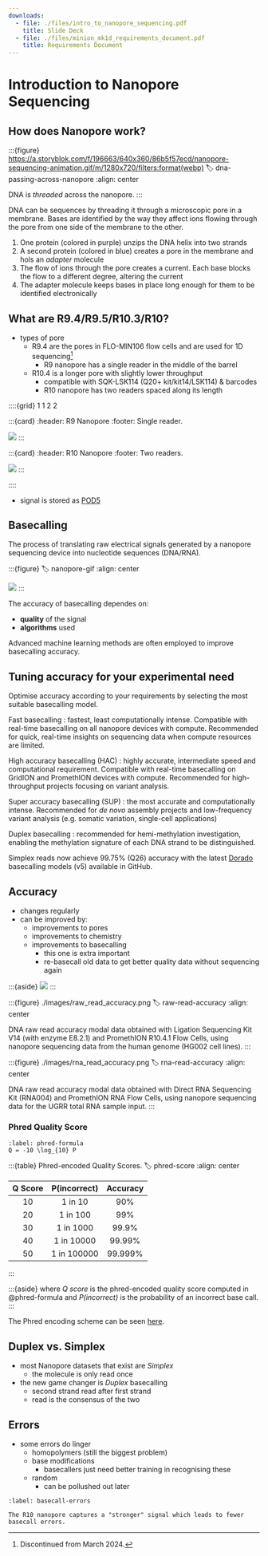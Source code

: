 ```yaml
---
downloads:
  - file: ./files/intro_to_nanopore_sequencing.pdf
    title: Slide Deck
  - file: ./files/minion_mk1d_requirements_document.pdf
    title: Requirements Document
---
```

# Introduction to Nanopore Sequencing

## How does Nanopore work?

:::{figure} https://a.storyblok.com/f/196663/640x360/86b5f57ecd/nanopore-sequencing-animation.gif/m/1280x720/filters:format(webp)
:label: dna-passing-across-nanopore
:align: center

DNA is _threaded_ across the nanopore.
:::

DNA can be sequences by threading it through a microscopic pore in a membrane.
Bases are identified by the way they affect ions flowing through the pore from one side of the membrane to the other.

1. One protein (colored in purple) unzips the DNA helix into two strands
2. A second protein (colored in blue) creates a pore in the membrane and hols an _adapter_ molecule
3. The flow of ions through the pore creates a current. Each base blocks the flow to a different degree, altering the current
4. The adapter molecule keeps bases in place long enough for them to be identified electronically

## What are R9.4/R9.5/R10.3/R10?

- types of pore
  + R9.4 are the pores in FLO-MIN106 flow cells and are used for 1D sequencing[^1]
    + R9 nanopore has a single reader in the middle of the barrel
  + R10.4 is a longer pore with slightly lower throughput
    + compatible with SQK-LSK114 (Q20+ kit/kit14/LSK114) & barcodes
    + R10 nanopore has two readers spaced along its length

::::{grid} 1 1 2 2

:::{card}
:header: R9 Nanopore
:footer: Single reader.

![](images/r9.png)
:::

:::{card}
:header: R10 Nanopore
:footer: Two readers.

![](images/r10.png)
:::

::::

[^1]: Discontinued from March 2024.

- signal is stored as [POD5](https://github.com/nanoporetech/pod5-file-format)

## Basecalling

The process of translating raw electrical signals generated by a nanopore sequencing device into nucleotide sequences (DNA/RNA).

:::{figure}
:label: nanopore-gif
:align: center

![](https://a.storyblok.com/f/196663/725x408/2f7b6848c0/basecalling-animation.gif/m/filters:format(webp))
:::

The accuracy of basecalling dependes on:

- **quality** of the signal
- **algorithms** used

Advanced machine learning methods are often employed to improve basecalling accuracy.

## Tuning accuracy for your experimental need

Optimise accuracy according to your requirements by selecting the most suitable basecalling model.

Fast basecalling
: fastest, least computationally intense. Compatible with real-time basecalling on all nanopore devices with compute. Recommended for quick, real-time insights on sequencing data when compute resources are limited.

High accuracy basecalling (HAC)
: highly accurate, intermediate speed and computational requirement. Compatible with real-time basecalling on GridION and PromethION devices with compute. Recommended for high-throughput projects focusing on variant analysis.

Super accuracy basecalling (SUP)
: the most accurate and computationally intense. Recommended for _de novo_ assembly projects and low-frequency variant analysis (e.g. somatic variation, single-cell applications)

Duplex basecalling
: recommended for hemi-methylation investigation, enabling the methylation signature of each DNA strand to be distinguished.

Simplex reads now achieve 99.75% (Q26) accuracy with the latest [Dorado](https://github.com/nanoporetech/dorado) basecalling models (v5) available in GitHub.

## Accuracy

- changes regularly
- can be improved by:
  + improvements to pores
  + improvements to chemistry
  + improvements to basecalling
    + this one is extra important
    + re-basecall old data to get better quality data without sequencing again

:::{aside}
![](images/basecaller_accuracy.png)
:::

:::{figure} ./images/raw_read_accuracy.png
:label: raw-read-accuracy
:align: center

DNA raw read accuracy modal data obtained with Ligation Sequencing Kit V14 (with enzyme E8.2.1) and PromethION R10.4.1 Flow Cells, using nanopore sequencing
data from the human genome (HG002 cell lines).
:::

:::{figure} ./images/rna_read_accuracy.png
:label: rna-read-accuracy
:align: center

DNA raw read accuracy modal data obtained with Direct RNA Sequencing Kit (RNA004) and PromethION RNA Flow Cells, 
using nanopore sequencing data for the UGRR total RNA sample input.
:::

### Phred Quality Score

```{math}
:label: phred-formula
Q = -10 \log_{10} P
```

:::{table} Phred-encoded Quality Scores.
:label: phred-score
:align: center

|Q Score|P(incorrect)|Accuracy|
|:---:|:------:|:---:|
|10|1 in 10|90%|
|20|1 in 100|99%|
|30|1 in 1000|99.9%|
|40|1 in 10000|99.99%|
|50|1 in 100000|99.999%|

:::

:::{aside}
where _Q score_ is the phred-encoded quality score computed in @phred-formula and _P(incorrect)_ is the probability of an incorrect base call.
:::

The Phred encoding scheme can be seen [here](https://en.wikipedia.org/wiki/Phred_quality_score).

## Duplex vs. Simplex

- most Nanopore datasets that exist are _Simplex_
  + the molecule is only read once
- the new game changer is _Duplex_ basecalling
  + second strand read after first strand
  + read is the consensus of the two

## Errors

- some errors do linger
  + homopolymers (still the biggest problem)
  + base modifications
    + basecallers just need better training in recognising these
  + random
    + can be pollushed out later

```{figure} ./images/basecall_errors.png
:label: basecall-errors

The R10 nanopore captures a "stronger" signal which leads to fewer basecall errors.
```
